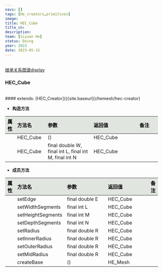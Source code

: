 ```yaml
---
navs: []
tags: [He_creators,primitives]
image:
title: HEC_Cube
title_cn:
description: 
team: [Siyuan He]
status: Doing
year: 2023
date: 2023-05-15
---
```

<style>
table th:first-of-type {
width:5%;
}
table th:nth-of-type(2) {
width:20%;
}
table th:nth-of-type(3) {
width:30%;
}
table th:nth-of-type(4) {
width:30%;
}
table th:nth-of-type(5) {
width:8cm;
}
table th {
color: rgba(0,0,0)!important;
font-weight: bold; /*加粗*/
/* text-align: center !important; 内容居中，加上 !important 避免被 Markdown 样式覆盖 */
background: rgba(224,229,223,10)!important; /*背景色*/
}
</style>
            

<br>
<a href="{{site.baseurl}}/display/hemesh" onclick="saveReferrer()">继承关系图谱display</a>
<script>
function saveReferrer() {
  var referrer ='HEC_Cube';
  localStorage.setItem('referrer', referrer);
}
</script>

<br>

### HEC_Cube

<br>
#### extends:   [HEC_Creator]({{site.baseurl}}/hemesh/hec-creator)
<br>


- **构造方法**

| 属性   | 方法名      | 参数                                                    | 返回值      | 备注   |
|:-----|:---------|:------------------------------------------------------|:---------|:-----|
|      | HEC_Cube | ()                                                    | HEC_Cube |      |
|      | HEC_Cube | final double W, final int L, final int M, final int N | HEC_Cube |      |

- **成员方法**

| 属性   | 方法名               | 参数             | 返回值      | 备注   |
|:-----|:------------------|:---------------|:---------|:-----|
|      | setEdge           | final double E | HEC_Cube |      |
|      | setWidthSegments  | final int L    | HEC_Cube |      |
|      | setHeightSegments | final int M    | HEC_Cube |      |
|      | setDepthSegments  | final int N    | HEC_Cube |      |
|      | setRadius         | final double R | HEC_Cube |      |
|      | setInnerRadius    | final double R | HEC_Cube |      |
|      | setOuterRadius    | final double R | HEC_Cube |      |
|      | setMidRadius      | final double R | HEC_Cube |      |
|      | createBase        | ()             | HE_Mesh  |      |